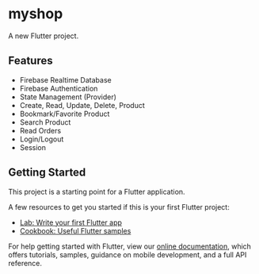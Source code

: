 # myshop

A new Flutter project.

## Features

- Firebase Realtime Database
- Firebase Authentication
- State Management (Provider)
- Create, Read, Update, Delete, Product
- Bookmark/Favorite Product
- Search Product
- Read Orders
- Login/Logout
- Session

## Getting Started

This project is a starting point for a Flutter application.

A few resources to get you started if this is your first Flutter project:

- [Lab: Write your first Flutter app](https://flutter.dev/docs/get-started/codelab)
- [Cookbook: Useful Flutter samples](https://flutter.dev/docs/cookbook)

For help getting started with Flutter, view our
[online documentation](https://flutter.dev/docs), which offers tutorials,
samples, guidance on mobile development, and a full API reference.
